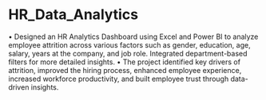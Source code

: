 # HR_Data_Analytics 

•	Designed an HR Analytics Dashboard using Excel and Power BI to analyze employee attrition across various factors such as gender, education, age, salary, years at the company, and job role. Integrated department-based filters for more detailed insights.
•	The project identified key drivers of attrition, improved the hiring process, enhanced employee experience, increased workforce productivity, and built employee trust through data-driven insights.
